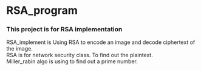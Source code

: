 # RSA_program

### This project is for RSA implementation <br>
RSA_implement is Using RSA to encode an image and decode ciphertext of the image. <br>
RSA is for network security class. To find out the plaintext. <br>
Miller_rabin algo is using to find out a prime number. <br>
